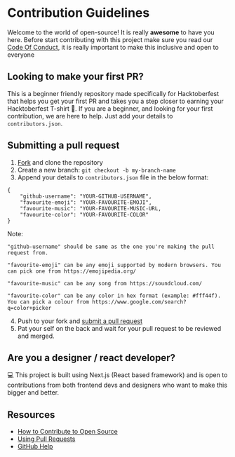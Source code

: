 # Contribution Guidelines

Welcome to the world of open-source! It is really **awesome** to have you here. Before start contributing with this project make sure you read our [Code Of Conduct](https://github.com/chandan-reddy-k/Hacktoberfest-2020/blob/master/CODE_OF_CONDUCT.md), it is really important to make this inclusive and open to everyone

## Looking to make your first PR?

This is a beginner friendly repository made specifically for Hacktoberfest that helps you get your first PR and takes you a step closer to earning your Hacktoberfest T-shirt 👕. If you are a beginner, and looking for your first contribution, we are here to help. Just add your details to `contributors.json`.

## Submitting a pull request

1. [Fork](https://github.com/chandan-reddy-k/Hacktoberfest-2020/fork) and clone the repository
2. Create a new branch: `git checkout -b my-branch-name`
3. Append your details to  `contributors.json` file in the below format:
```
{
    "github-username": "YOUR-GITHUB-USERNAME",
    "favourite-emoji": "YOUR-FAVOURITE-EMOJI",
    "favourite-music": "YOUR-FAVOURITE-MUSIC-URL,
    "favourite-color": "YOUR-FAVOURITE-COLOR"
}
```
Note:
```
"github-username" should be same as the one you're making the pull request from. 
```
```
"favourite-emoji" can be any emoji supported by modern browsers. You can pick one from https://emojipedia.org/
```
```
"favourite-music" can be any song from https://soundcloud.com/
```
```
"favourite-color" can be any color in hex format (example: #fff44f). You can pick a colour from https://www.google.com/search?q=color+picker
```
4. Push to your fork and [submit a pull request](https://github.com/chandan-reddy-k/Hacktoberfest-2020/compare)
5. Pat your self on the back and wait for your pull request to be reviewed and merged.

## Are you a designer / react developer?
💻 This project is built using Next.js (React based framework) and is open to contributions from both frontend devs and designers who want to make this bigger and better.


## Resources

- [How to Contribute to Open Source](https://opensource.guide/how-to-contribute/)
- [Using Pull Requests](https://help.github.com/articles/about-pull-requests/)
- [GitHub Help](https://help.github.com)
